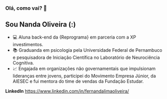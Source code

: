 ### Olá, como vai? 👋

## Sou Nanda Oliveira (:)


- :computer: Aluna back-end da {Reprograma} em parceria com a XP investimentos. 
- :books: Graduanda em psicologia pela Universidade Federal de Pernambuco e pesquisadora de Iniciação Científica no Laboratório de Neurociência Cognitiva. 
- :chart_with_upwards_trend: Engajada em organizações não governamentais que impulsionam lideranças entre jovens, participei do Movimento Empresa Júnior, da AIESEC e fui mentora do time de vendas da Fundação Estudar. 

**LinkedIn** https://www.linkedin.com/in/fernandalimaoliveira/

